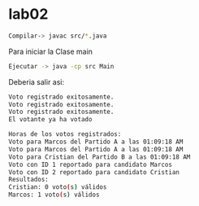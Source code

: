 # lab02

```bash
Compilar-> javac src/*.java
```

Para iniciar la Clase main

```bash
Ejecutar -> java -cp src Main
```

Deberia salir asi:

```bash
Voto registrado exitosamente.
Voto registrado exitosamente.
Voto registrado exitosamente.
El votante ya ha votado

Horas de los votos registrados:
Voto para Marcos del Partido A a las 01:09:18 AM
Voto para Marcos del Partido A a las 01:09:18 AM
Voto para Cristian del Partido B a las 01:09:18 AM
Voto con ID 1 reportado para candidato Marcos
Voto con ID 2 reportado para candidato Cristian
Resultados:
Cristian: 0 voto(s) válidos
Marcos: 1 voto(s) válidos
```
